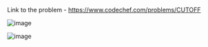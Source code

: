 Link to the problem - https://www.codechef.com/problems/CUTOFF


![image](https://github.com/Haleshot/Competitive-Programming/assets/57552973/5c5ba803-a630-47e3-8293-35cb737251a7)



![image](https://github.com/Haleshot/Competitive-Programming/assets/57552973/12c3b6f0-3a5d-47f9-ae0d-230a93f6d274)
